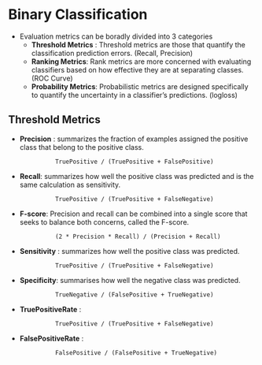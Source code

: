 # Binary Classification 

- Evaluation metrics can be boradly divided into 3 categories 
  - **Threshold Metrics** : Threshold metrics are those that quantify the classification prediction errors. (Recall, Precision)
  - **Ranking Metrics**: Rank metrics are more concerned with evaluating classifiers based on how effective they are at separating classes. (ROC Curve)
  - **Probability Metrics**: Probabilistic metrics are designed specifically to quantify the uncertainty in a classifier’s predictions. (logloss)


## Threshold Metrics

- **Precision** : summarizes the fraction of examples assigned the positive class that belong to the positive class.

                TruePositive / (TruePositive + FalsePositive)
- **Recall**: summarizes how well the positive class was predicted and is the same calculation as sensitivity.

                TruePositive / (TruePositive + FalseNegative)
- **F-score**: Precision and recall can be combined into a single score that seeks to balance both concerns, called the F-score.

                (2 * Precision * Recall) / (Precision + Recall)
- **Sensitivity** : summarizes how well the positive class was predicted.

                TruePositive / (TruePositive + FalseNegative)

- **Specificity**: summarises how well the negative class was predicted.
 
                TrueNegative / (FalsePositive + TrueNegative)

- **TruePositiveRate** :

                TruePositive / (TruePositive + FalseNegative)
           
- **FalsePositiveRate** :

                FalsePositive / (FalsePositive + TrueNegative)

